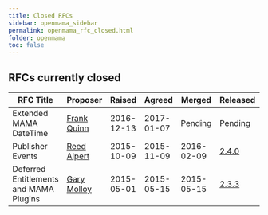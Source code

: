 ```yaml
---
title: Closed RFCs
sidebar: openmama_sidebar
permalink: openmama_rfc_closed.html
folder: openmama
toc: false
---
```


## RFCs currently closed

| RFC Title | Proposer  | Raised | Agreed | Merged | Released | Discussed | Document | Changes |
| --------- | --------- | ------ | ------ | ------ | -------- | --------- | -------- | ------- |
| Extended MAMA DateTime | [Frank Quinn](https://github.com/fquinner) | 2016-12-13 | 2017-01-07| Pending | Pending  | [Archive](https://lists.openmama.org/pipermail/openmama-dev/2016/001944.html) | [View](openmama_rfc_extended_datetime.html) | Pending |
| Publisher Events                       | [Reed Alpert](https://github.com/reed-jpm-alpert) | 2015-10-09 | 2015-11-09 | 2016-02-09 | [2.4.0](https://github.com/OpenMAMA/OpenMAMA/releases/tag/OpenMAMA-2.4.0-release) | [Archive](https://lists.openmama.org/pipermail/openmama-dev/2015-October/001626.html) | [View](openmama_rfc_publisher_events.html)                  | [PR](https://github.com/OpenMAMA/OpenMAMA/pull/128) |
| Deferred Entitlements and MAMA Plugins | [Gary Molloy](https://github.com/garymolloy)      | 2015-05-01 | 2015-05-15 | 2015-05-15 | [2.3.3](https://github.com/OpenMAMA/OpenMAMA/releases/tag/OpenMAMA-2.3.3-release) | [Archive](https://lists.openmama.org/pipermail/openmama-dev/2015-May/001498.html)     | [View](openmama_rfc_deferred_entitlements_mama_plugin.html) | [Commit](https://github.com/OpenMAMA/OpenMAMA/commit/edc5997a0afac307ae7268030d5dd78a1bb2ad5e) |
